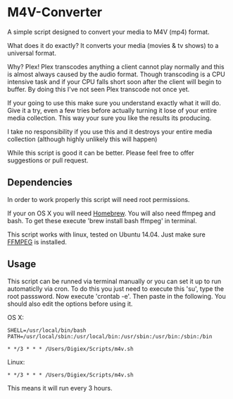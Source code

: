 M4V-Converter
=============

A simple script designed to convert your media to M4V (mp4) format.

What does it do exactly? It converts your media (movies & tv shows) to a universal format. 

Why? Plex! Plex transcodes anything a client cannot play normally and this is almost always caused by the audio format. Though transcoding is a CPU intensive task and if your CPU falls short soon after the client will begin to buffer. By doing this I've not seen Plex transcode not once yet.

If your going to use this make sure you understand exactly what it will do. Give it a try, even a few tries before actually turning it lose of your entire media collection. This way your sure you like the results its producing.

I take no responsibility if you use this and it destroys your entire media collection (although highly unlikely this will happen)

While this script is good it can be better. Please feel free to offer suggestions or pull request.

Dependencies
------------

In order to work properly this script will need root permissions.

If your on OS X you will need [Homebrew](http://brew.sh). You will also need ffmpeg and bash. To get these execute 'brew install bash ffmpeg' in terminal.

This script works with linux, tested on Ubuntu 14.04. Just make sure [FFMPEG](https://trac.ffmpeg.org/wiki/UbuntuCompilationGuide) is installed.

Usage
-----

This script can be runned via terminal manually or you can set it up to run automaticlly via cron. To do this you just need to execute this 'su', type the root passsword. Now execute 'crontab -e'. Then paste in the following. You should also edit the options before using it.

OS X:

	SHELL=/usr/local/bin/bash
	PATH=/usr/local/sbin:/usr/local/bin:/usr/sbin:/usr/bin:/sbin:/bin

	* */3 * * * /Users/Digiex/Scripts/m4v.sh

Linux:

	* */3 * * * /Users/Digiex/Scripts/m4v.sh


This means it will run every 3 hours.